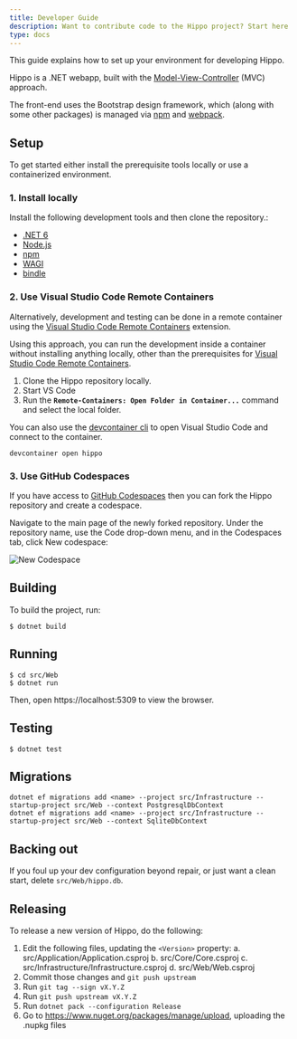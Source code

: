 ```yaml
---
title: Developer Guide
description: Want to contribute code to the Hippo project? Start here
type: docs
---
```


This guide explains how to set up your environment for developing Hippo.

Hippo is a .NET webapp, built with the
[Model-View-Controller](https://docs.microsoft.com/en-us/aspnet/core/tutorials/first-mvc-app/start-mvc?view=aspnetcore-5.0&tabs=visual-studio)
(MVC) approach.

The front-end uses the Bootstrap design framework, which (along with some other
packages) is managed via [npm](https://www.npmjs.com/) and
[webpack](https://webpack.js.org/).

## Setup

To get started either install the prerequisite tools locally or use a containerized environment.

### 1. Install locally

Install the following development tools and then clone the repository.:

- [.NET 6](https://dotnet.microsoft.com/download/dotnet/6.0)
- [Node.js](https://nodejs.org/en/download/)
- [npm](https://www.npmjs.com/get-npm)
- [WAGI](https://github.com/deislabs/wagi)
- [bindle](https://github.com/deislabs/bindle)

### 2. Use Visual Studio Code Remote Containers

Alternatively, development and testing can be done in a remote container using the [Visual Studio Code Remote Containers](https://code.visualstudio.com/docs/remote-containers) extension.

Using this approach, you can run the development inside a container without installing anything locally, other than the prerequisites for [Visual Studio Code Remote Containers](https://code.visualstudio.com/docs/remote/containers#_getting-started).

1. Clone the Hippo repository locally.
1. Start VS Code
1. Run the **`Remote-Containers: Open Folder in Container...`** command and select the local folder.

You can also use the [devcontainer cli](https://code.visualstudio.com/docs/remote/devcontainer-cli) to open Visual Studio Code and connect to the container.

```console
devcontainer open hippo
```

### 3. Use GitHub Codespaces

If you have access to [GitHub Codespaces](https://github.com/features/codespaces) then you can fork the Hippo repository and create a codespace.

Navigate to the main page of the newly forked repository. Under the repository name, use the Code drop-down menu, and in the Codespaces tab, click New codespace:

![New Codespace](/images/codespace.png)

## Building

To build the project, run:

```console
$ dotnet build
```

## Running

```console
$ cd src/Web
$ dotnet run
```

Then, open https://localhost:5309 to view the browser.

## Testing

```console
$ dotnet test
```

## Migrations

```
dotnet ef migrations add <name> --project src/Infrastructure --startup-project src/Web --context PostgresqlDbContext
dotnet ef migrations add <name> --project src/Infrastructure --startup-project src/Web --context SqliteDbContext
```

## Backing out

If you foul up your dev configuration beyond repair, or just want a clean
start, delete `src/Web/hippo.db`.

## Releasing

To release a new version of Hippo, do the following:

1. Edit the following files, updating the `<Version>` property:
   a. src/Application/Application.csproj
   b. src/Core/Core.csproj
   c. src/Infrastructure/Infrastructure.csproj
   d. src/Web/Web.csproj
2. Commit those changes and `git push upstream`
2. Run `git tag --sign vX.Y.Z`
3. Run `git push upstream vX.Y.Z`
4. Run `dotnet pack --configuration Release`
5. Go to <https://www.nuget.org/packages/manage/upload>, uploading the .nupkg files
